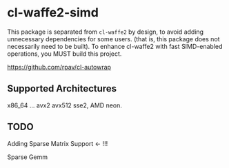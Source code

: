 
# cl-waffe2-simd

This package is separated from `cl-waffe2` by design, to avoid adding unnecessary dependencies for some users. (that is, this package does not necessarily need to be built). To enhance cl-waffe2 with fast SIMD-enabled operations, you MUST build this project.

https://github.com/rpav/cl-autowrap

## Supported Architectures

x86_64 ... avx2 avx512 sse2, AMD neon.

## TODO

Adding Sparse Matrix Support <- !!!

Sparse Gemm

